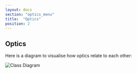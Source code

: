 ```yaml
---
layout: docs
section: "optics_menu"
title:  "Optics"
position: 2
---
```

## Optics

Here is a diagram to visualise how optics relate to each other:

![Class Diagram](https://raw.github.com/julien-truffaut/Monocle/master/image/class-diagram.png)